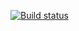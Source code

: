 [![Build status](https://ci.appveyor.com/api/projects/status/3n1w7e0rt27u8tfa?svg=true)](https://ci.appveyor.com/project/melamorymory/web)
